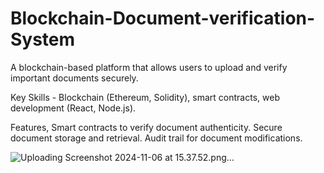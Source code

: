 # Blockchain-Document-verification-System

A blockchain-based platform that allows users to upload and verify important documents securely.

Key Skills - Blockchain (Ethereum, Solidity), smart contracts, web development (React, Node.js).

Features,
Smart contracts to verify document authenticity.
Secure document storage and retrieval.
Audit trail for document modifications.

![Uploading Screenshot 2024-11-06 at 15.37.52.png…]()
